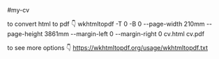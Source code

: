 #my-cv

to convert html to pdf 👇️
wkhtmltopdf -T 0 -B 0 --page-width 210mm --page-height 3861mm --margin-left 0 --margin-right 0 cv.html cv.pdf

to see more options 👇️
https://wkhtmltopdf.org/usage/wkhtmltopdf.txt
